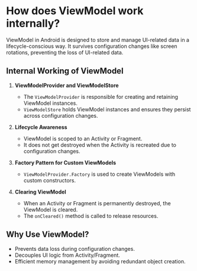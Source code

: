 # How does ViewModel work internally?

ViewModel in Android is designed to store and manage UI-related data in a lifecycle-conscious way. It survives configuration changes like screen rotations, preventing the loss of UI-related data.

## Internal Working of ViewModel

1. **ViewModelProvider and ViewModelStore**  
   - The `ViewModelProvider` is responsible for creating and retaining ViewModel instances.
   - `ViewModelStore` holds ViewModel instances and ensures they persist across configuration changes.

2. **Lifecycle Awareness**  
   - ViewModel is scoped to an Activity or Fragment.
   - It does not get destroyed when the Activity is recreated due to configuration changes.

3. **Factory Pattern for Custom ViewModels**  
   - `ViewModelProvider.Factory` is used to create ViewModels with custom constructors.

4. **Clearing ViewModel**  
   - When an Activity or Fragment is permanently destroyed, the ViewModel is cleared.
   - The `onCleared()` method is called to release resources.

## Why Use ViewModel?
- Prevents data loss during configuration changes.
- Decouples UI logic from Activity/Fragment.
- Efficient memory management by avoiding redundant object creation.
